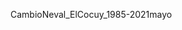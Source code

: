 
CambioNeval_ElCocuy_1985-2021mayo

<p align="centro">
<img width=”360” src ="CambioNeval_ElCocuy_1985-2021may.gif/Gif/”>
</p >
